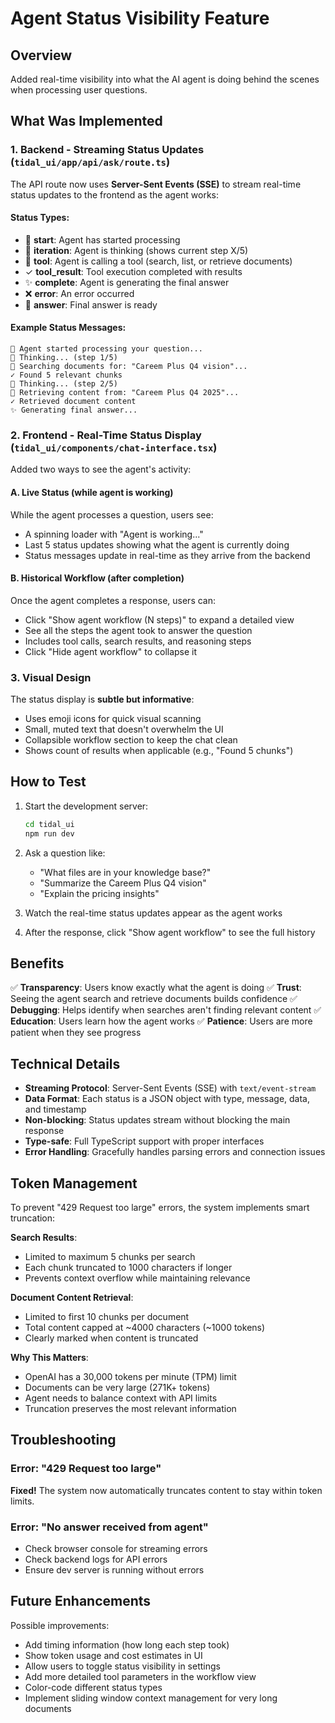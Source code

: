 # Agent Status Visibility Feature

## Overview
Added real-time visibility into what the AI agent is doing behind the scenes when processing user questions.

## What Was Implemented

### 1. **Backend - Streaming Status Updates** (`tidal_ui/app/api/ask/route.ts`)

The API route now uses **Server-Sent Events (SSE)** to stream real-time status updates to the frontend as the agent works:

#### Status Types:
- 🚀 **start**: Agent has started processing
- 🔄 **iteration**: Agent is thinking (shows current step X/5)
- 🔧 **tool**: Agent is calling a tool (search, list, or retrieve documents)
- ✓ **tool_result**: Tool execution completed with results
- ✨ **complete**: Agent is generating the final answer
- ❌ **error**: An error occurred
- 📝 **answer**: Final answer is ready

#### Example Status Messages:
```
🚀 Agent started processing your question...
🔄 Thinking... (step 1/5)
🔧 Searching documents for: "Careem Plus Q4 vision"...
✓ Found 5 relevant chunks
🔄 Thinking... (step 2/5)
🔧 Retrieving content from: "Careem Plus Q4 2025"...
✓ Retrieved document content
✨ Generating final answer...
```

### 2. **Frontend - Real-Time Status Display** (`tidal_ui/components/chat-interface.tsx`)

Added two ways to see the agent's activity:

#### A. **Live Status (while agent is working)**
While the agent processes a question, users see:
- A spinning loader with "Agent is working..."
- Last 5 status updates showing what the agent is currently doing
- Status messages update in real-time as they arrive from the backend

#### B. **Historical Workflow (after completion)**
Once the agent completes a response, users can:
- Click "Show agent workflow (N steps)" to expand a detailed view
- See all the steps the agent took to answer the question
- Includes tool calls, search results, and reasoning steps
- Click "Hide agent workflow" to collapse it

### 3. **Visual Design**

The status display is **subtle but informative**:
- Uses emoji icons for quick visual scanning
- Small, muted text that doesn't overwhelm the UI
- Collapsible workflow section to keep the chat clean
- Shows count of results when applicable (e.g., "Found 5 chunks")

## How to Test

1. Start the development server:
   ```bash
   cd tidal_ui
   npm run dev
   ```

2. Ask a question like:
   - "What files are in your knowledge base?"
   - "Summarize the Careem Plus Q4 vision"
   - "Explain the pricing insights"

3. Watch the real-time status updates appear as the agent works

4. After the response, click "Show agent workflow" to see the full history

## Benefits

✅ **Transparency**: Users know exactly what the agent is doing
✅ **Trust**: Seeing the agent search and retrieve documents builds confidence
✅ **Debugging**: Helps identify when searches aren't finding relevant content
✅ **Education**: Users learn how the agent works
✅ **Patience**: Users are more patient when they see progress

## Technical Details

- **Streaming Protocol**: Server-Sent Events (SSE) with `text/event-stream`
- **Data Format**: Each status is a JSON object with type, message, data, and timestamp
- **Non-blocking**: Status updates stream without blocking the main response
- **Type-safe**: Full TypeScript support with proper interfaces
- **Error Handling**: Gracefully handles parsing errors and connection issues

## Token Management

To prevent "429 Request too large" errors, the system implements smart truncation:

**Search Results**:
- Limited to maximum 5 chunks per search
- Each chunk truncated to 1000 characters if longer
- Prevents context overflow while maintaining relevance

**Document Content Retrieval**:
- Limited to first 10 chunks per document
- Total content capped at ~4000 characters (~1000 tokens)
- Clearly marked when content is truncated

**Why This Matters**:
- OpenAI has a 30,000 tokens per minute (TPM) limit
- Documents can be very large (271K+ tokens)
- Agent needs to balance context with API limits
- Truncation preserves the most relevant information

## Troubleshooting

### Error: "429 Request too large"
**Fixed!** The system now automatically truncates content to stay within token limits.

### Error: "No answer received from agent"
- Check browser console for streaming errors
- Check backend logs for API errors
- Ensure dev server is running without errors

## Future Enhancements

Possible improvements:
- Add timing information (how long each step took)
- Show token usage and cost estimates in UI
- Allow users to toggle status visibility in settings
- Add more detailed tool parameters in the workflow view
- Color-code different status types
- Implement sliding window context management for very long documents

